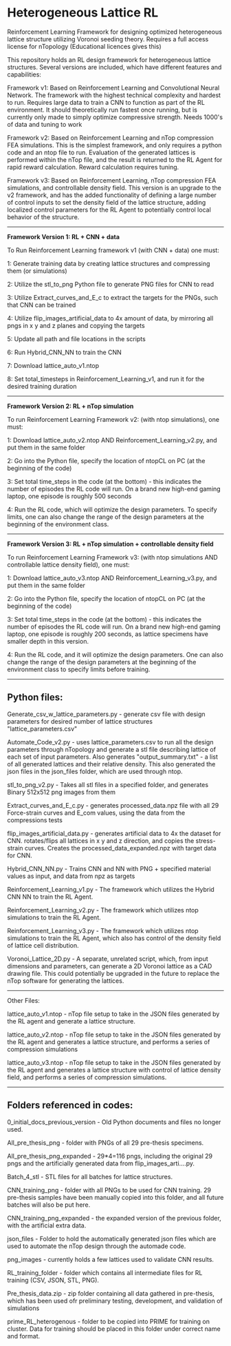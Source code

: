# Heterogeneous Lattice RL
Reinforcement Learning Framework for designing optimized heterogeneous lattice structure utilizing Voronoi seeding theory. Requires a full access license for nTopology (Educational licences gives this)

This repository holds an RL design framework for heterogeneous lattice structures. Several versions are included, which have different features and capabilities:

Framework v1: Based on Reinforcement Learning and Convolutional Neural Network. The framework with the highest technical complexity and hardest to run. Requires large data to train a CNN to function as part of the RL environment. It should theoretically run fastest once running, but is currently only made to simply optimize compressive strength. Needs 1000's of data and tuning to work

Framework v2: Based on Reinforcement Learning and nTop compression FEA simulations. This is the simplest framework, and only requires a python code and an ntop file to run. Evaluation of the generated lattices is performed within the nTop file, and the result is returned to the RL Agent for rapid reward calculation. Reward calculation requires tuning.

Framework v3: Based on Reinforcement Learning, nTop compression FEA simulations, and controllable density field. This version is an upgrade to the v2 framework, and has the added functionality of defining a large number of control inputs to set the density field of the lattice structure, adding localized control parameters for the RL Agent to potentially control local behavior of the structure.

--------------------
**Framework Version 1: RL + CNN + data**

To Run Reinforcement Learning framework v1 (with CNN + data) one must:

1: Generate training data by creating lattice structures and compressing them (or simulations)

2: Utilize the stl_to_png Python file to generate PNG files for CNN to read

3: Utilize Extract_curves_and_E_c to extract the targets for the PNGs, such that CNN can be trained

4: Utilize flip_images_artificial_data to 4x amount of data, by mirroring all pngs in x y and z planes and copying the targets

5: Update all path and file locations in the scripts

6: Run Hybrid_CNN_NN to train the CNN

7: Download lattice_auto_v1.ntop

8: Set total_timesteps in Reinforcement_Learning_v1, and run it for the desired training duration

--------------------
**Framework Version 2: RL + nTop simulation**

To run Reinforcement Learning Framework v2: (with ntop simulations), one must:

1: Download lattice_auto_v2.ntop AND Reinforcement_Learning_v2.py, and put them in the same folder

2: Go into the Python file, specify the location of ntopCL on PC (at the beginning of the code)

3: Set total time_steps in the code (at the bottom) - this indicates the number of episodes the RL code will run. On a brand new high-end gaming laptop, one episode is roughly 500 seconds

4: Run the RL code, which will optimize the design parameters. To specify limits, one can also change the range of the design parameters at the beginning of the environment class.

--------------------
**Framework Version 3: RL + nTop simulation + controllable density field**

To run Reinforcement Learning Framework v3: (with ntop simulations AND controllable lattice density field), one must:

1: Download lattice_auto_v3.ntop AND Reinforcement_Learning_v3.py, and put them in the same folder

2: Go into the Python file, specify the location of ntopCL on PC (at the beginning of the code)

3: Set total time_steps in the code (at the bottom) - this indicates the number of episodes the RL code will run. On a brand new high-end gaming laptop, one episode is roughly 200 seconds, as lattice specimens have smaller depth in this version.

4: Run the RL code, and it will optimize the design parameters. One can also change the range of the design parameters at the beginning of the environment class to specify limits before training.

--------------------

## Python files:

Generate_csv_w_lattice_parameters.py - generate csv file with design parameters for desired number of lattice structures "lattice_parameters.csv"

Automate_Code_v2.py - uses lattice_parameters.csv to run all the design parameters through nTopology and generate a stl file describing lattice of each set of input parameters. Also generates "output_summary.txt" - a list of all generated lattices and their relative density. This also generated the json files in the json_files folder, which are used through ntop.

stl_to_png_v2.py - Takes all stl files in a specified folder, and generates Binary 512x512 png images from them

Extract_curves_and_E_c.py - generates processed_data.npz file with all 29 Force-strain curves and E_com values, using the data from the compressions tests

flip_images_artificial_data.py - generates artificial data to 4x the dataset for CNN. rotates/flips all lattices in x y and z direction, and copies the stress-strain curves. Creates the processed_data_expanded.npz with target data for CNN.

Hybrid_CNN_NN.py - Trains CNN and NN with PNG + specified material values as input, and data from npz as targets

Reinforcement_Learning_v1.py - The framework which utilizes the Hybrid CNN NN to train the RL Agent.

Reinforcement_Learning_v2.py - The framework which utilizes ntop simulations to train the RL Agent.

Reinforcement_Learning_v3.py - The framework which utilizes ntop simulations to train the RL Agent, which also has control of the density field of lattice cell distribution.

Voronoi_Lattice_2D.py - A separate, unrelated script, which, from input dimensions and parameters, can generate a 2D Voronoi lattice as a CAD drawing file. This could potentially be upgraded in the future to replace the nTop software for generating the lattices.

--------------------

Other Files:

lattice_auto_v1.ntop - nTop file setup to take in the JSON files generated by the RL agent and generate a lattice structure.

lattice_auto_v2.ntop - nTop file setup to take in the JSON files generated by the RL agent and generates a lattice structure, and performs a series of compression simulations

lattice_auto_v3.ntop - nTop file setup to take in the JSON files generated by the RL agent and generates a lattice structure with control of lattice density field, and performs a series of compression simulations.

--------------------

## Folders referenced in codes:

0_initial_docs_previous_version - Old Python documents and files no longer used.

All_pre_thesis_png - folder with PNGs of all 29 pre-thesis specimens.

All_pre_thesis_png_expanded - 29*4=116 pngs, including the original 29 pngs and the artificially generated data from flip_images_arti....py.

Batch_4_stl - STL files for all batches for lattice structures.

CNN_training_png - folder with all PNGs to be used for CNN training. 29 pre-thesis samples have been manually copied into this folder, and all future batches will also be put here.

CNN_training_png_expanded - the expanded version of the previous folder, with the artificial extra data.

json_files - Folder to hold the automatically generated json files which are used to automate the nTop design through the automade code.

png_images - currently holds a few lattices used to validate CNN results. 

RL_training_folder - folder which contains all intermediate files for RL training (CSV, JSON, STL, PNG).

Pre_thesis_data.zip - zip folder containing all data gathered in pre-thesis, which has been used ofr preliminary testing, development, and validation of simulations

prime_RL_heterogenous - folder to be copied into PRIME for training on cluster. Data for training should be placed in this folder under correct name and format.
